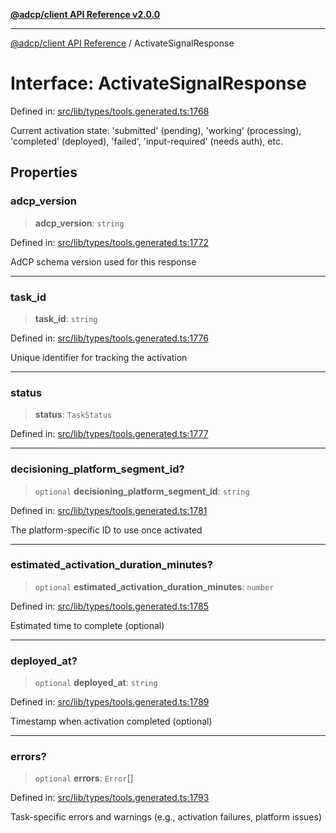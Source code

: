[**@adcp/client API Reference v2.0.0**](../README.md)

***

[@adcp/client API Reference](../README.md) / ActivateSignalResponse

# Interface: ActivateSignalResponse

Defined in: [src/lib/types/tools.generated.ts:1768](https://github.com/adcontextprotocol/adcp-client/blob/9ed0be764adbd110916d257101c95a577b3f15c8/src/lib/types/tools.generated.ts#L1768)

Current activation state: 'submitted' (pending), 'working' (processing), 'completed' (deployed), 'failed', 'input-required' (needs auth), etc.

## Properties

### adcp\_version

> **adcp\_version**: `string`

Defined in: [src/lib/types/tools.generated.ts:1772](https://github.com/adcontextprotocol/adcp-client/blob/9ed0be764adbd110916d257101c95a577b3f15c8/src/lib/types/tools.generated.ts#L1772)

AdCP schema version used for this response

***

### task\_id

> **task\_id**: `string`

Defined in: [src/lib/types/tools.generated.ts:1776](https://github.com/adcontextprotocol/adcp-client/blob/9ed0be764adbd110916d257101c95a577b3f15c8/src/lib/types/tools.generated.ts#L1776)

Unique identifier for tracking the activation

***

### status

> **status**: `TaskStatus`

Defined in: [src/lib/types/tools.generated.ts:1777](https://github.com/adcontextprotocol/adcp-client/blob/9ed0be764adbd110916d257101c95a577b3f15c8/src/lib/types/tools.generated.ts#L1777)

***

### decisioning\_platform\_segment\_id?

> `optional` **decisioning\_platform\_segment\_id**: `string`

Defined in: [src/lib/types/tools.generated.ts:1781](https://github.com/adcontextprotocol/adcp-client/blob/9ed0be764adbd110916d257101c95a577b3f15c8/src/lib/types/tools.generated.ts#L1781)

The platform-specific ID to use once activated

***

### estimated\_activation\_duration\_minutes?

> `optional` **estimated\_activation\_duration\_minutes**: `number`

Defined in: [src/lib/types/tools.generated.ts:1785](https://github.com/adcontextprotocol/adcp-client/blob/9ed0be764adbd110916d257101c95a577b3f15c8/src/lib/types/tools.generated.ts#L1785)

Estimated time to complete (optional)

***

### deployed\_at?

> `optional` **deployed\_at**: `string`

Defined in: [src/lib/types/tools.generated.ts:1789](https://github.com/adcontextprotocol/adcp-client/blob/9ed0be764adbd110916d257101c95a577b3f15c8/src/lib/types/tools.generated.ts#L1789)

Timestamp when activation completed (optional)

***

### errors?

> `optional` **errors**: `Error`[]

Defined in: [src/lib/types/tools.generated.ts:1793](https://github.com/adcontextprotocol/adcp-client/blob/9ed0be764adbd110916d257101c95a577b3f15c8/src/lib/types/tools.generated.ts#L1793)

Task-specific errors and warnings (e.g., activation failures, platform issues)
